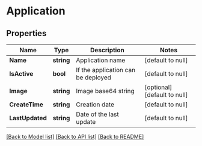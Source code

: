 # Application

## Properties
Name | Type | Description | Notes
------------ | ------------- | ------------- | -------------
**Name** | **string** | Application name | [default to null]
**IsActive** | **bool** | If the application can be deployed | [default to null]
**Image** | **string** | Image base64 string | [optional] [default to null]
**CreateTime** | **string** | Creation date | [default to null]
**LastUpdated** | **string** | Date of the last update | [default to null]

[[Back to Model list]](../README.md#documentation-for-models) [[Back to API list]](../README.md#documentation-for-api-endpoints) [[Back to README]](../README.md)



